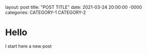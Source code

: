 layout: post
title: "POST TITLE"
date: 2021-03-24 20:00:00 -0000
categories: CATEGORY-1 CATEGORY-2
# Hello 

I start here a new post

